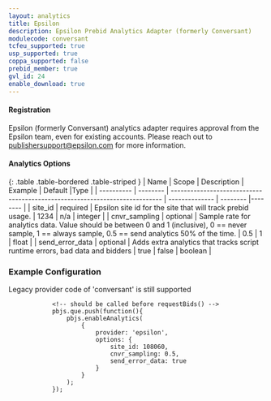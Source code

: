 ```yaml
---
layout: analytics
title: Epsilon
description: Epsilon Prebid Analytics Adapter (formerly Conversant)
modulecode: conversant
tcfeu_supported: true
usp_supported: true
coppa_supported: false
prebid_member: true
gvl_id: 24
enable_download: true
---
```


#### Registration

Epsilon (formerly Conversant) analytics adapter requires approval from the
Epsilon team, even for existing accounts. Please reach out to
<publishersupport@epsilon.com> for more information.

#### Analytics Options

{: .table .table-bordered .table-striped }
| Name       | Scope    | Description                                                                 | Example        | Default  |Type     |
| ---------- | -------- | --------------------------------------------------------------------------- | -------------- | -------- |-------- |
| site_id | required  | Epsilon site id for the site that will track prebid usage. | 1234  | n/a | integer |
| cnvr_sampling | optional | Sample rate for analytics data. Value should be between 0 and 1 (inclusive), 0 == never sample,  1 == always sample, 0.5 == send analytics 50% of the time. | 0.5  | 1 | float |
| send_error_data | optional | Adds extra analytics that tracks script runtime errors, bad data and bidders | true  | false | boolean |

### Example Configuration

Legacy provider code of 'conversant' is still supported

```
            <!-- should be called before requestBids() -->
            pbjs.que.push(function(){
                pbjs.enableAnalytics(
                    {
                        provider: 'epsilon',
                        options: {
                            site_id: 108060,
                            cnvr_sampling: 0.5,
                            send_error_data: true
                        }
                    }
                );
            });
```
